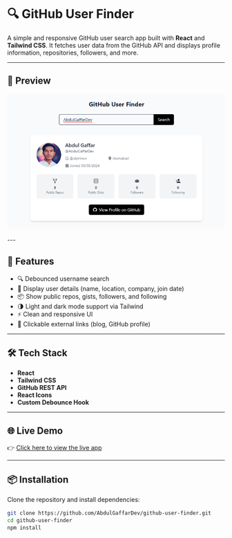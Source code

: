 # 🔍 GitHub User Finder

A simple and responsive GitHub user search app built with **React** and **Tailwind CSS**. It fetches user data from the GitHub API and displays profile information, repositories, followers, and more.

---

## 📸 Preview
<p align="center">
  <img src="public/preview.png" alt="App preview" width="600" />
</p>
---

## 🚀 Features

- 🔍 Debounced username search
- 📄 Display user details (name, location, company, join date)
- 📦 Show public repos, gists, followers, and following
- 🌗 Light and dark mode support via Tailwind
- ⚡ Clean and responsive UI
- 🔗 Clickable external links (blog, GitHub profile)

---

## 🛠️ Tech Stack

- **React**
- **Tailwind CSS**
- **GitHub REST API**
- **React Icons**
- **Custom Debounce Hook**

--- 
## 🌐 Live Demo

👉 [Click here to view the live app](https://abdulgaffardev.github.io/Github-User-Finder/)

---

## 📦 Installation

Clone the repository and install dependencies:

```bash
git clone https://github.com/AbdulGaffarDev/github-user-finder.git
cd github-user-finder
npm install
